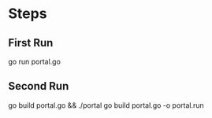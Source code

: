 # Steps

## First Run

go run portal.go

## Second Run

go build portal.go && ./portal
go build portal.go -o portal.run